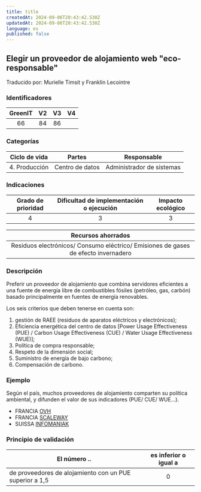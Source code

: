 ```yaml
---
title: title
createdAt: 2024-09-06T20:43:42.530Z
updatedAt: 2024-09-06T20:43:42.530Z
language: es
published: false
---
```

## Elegir un proveedor de alojamiento web "eco-responsable"
Traducido por: Murielle Timsit y Franklin Lecointre

### Identificadores

| GreenIT | V2  | V3 | V4  |
|:-------:|:----:|:----:|:----:|
| 66 | 84 | 86  | |

### Categorías

| Ciclo de vida | Partes | Responsable |
|:---------:|:----:|:----:|
| 4. Producción | Centro de datos | Administrador de sistemas |

### Indicaciones

| Grado de prioridad   | Dificultad de implementación o ejecución | Impacto ecológico   |
|:-------------------:|:-------------------------:|:---------------------:|
| 4 | 3 | 3 |

|Recursos ahorrados |
|:----------------------------------------------------------:|
| Residuos electrónicos/ Consumo eléctrico/ Emisiones de gases de efecto invernadero |

### Descripción

Preferir un proveedor de alojamiento que combina servidores eficientes a una fuente de energía libre de combustibles fósiles (petróleo, gas, carbón) basado principalmente en fuentes de energía renovables.

Los seis criterios que deben tenerse en cuenta son:
1. gestión de RAEE (residuos de aparatos eléctricos y electrónicos);
2. Eficiencia energética del centro de datos [Power Usage Effectiveness (PUE) / Carbon Usage Effectiveness (CUE) / Water Usage Effectiveness (WUE)];
3. Política de compra responsable;
4. Respeto de la dimensión social;
5. Suministro de energía de bajo carbono;
6. Compensación de carbono.

### Ejemplo

Según el país, muchos proveedores de alojamiento comparten su política ambiental, y difunden el valor de sus indicadores (PUE/ CUE/ WUE...). 
   - FRANCIA [OVH](https://corporate.ovhcloud.com/fr/sustainability/environment/)
   - FRANCIA [SCALEWAY](https://www.scaleway.com/fr/leadership-environnemental/)
   - SUISSA [INFOMANIAK](https://www.infomaniak.com/fr/ecologie)

### Principio de validación

| El número ..   | es inferior o igual a   |  
|-------------------|:-------------------------:|
| de proveedores de alojamiento con un PUE superior a 1,5  | 0 |


